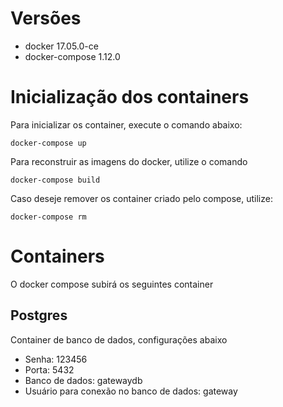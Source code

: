 # Versões

- docker 17.05.0-ce
- docker-compose 1.12.0

# Inicialização dos containers
Para inicializar os container, execute o comando abaixo:

```shell
docker-compose up
```

Para reconstruir as imagens do docker, utilize o comando  
```shell
docker-compose build
```

Caso deseje remover os container criado pelo compose, utilize:
```shell
docker-compose rm
```


# Containers
O docker compose subirá os seguintes container

## Postgres
Container de banco de dados, configurações abaixo  
* Senha: 123456
* Porta: 5432
* Banco de dados: gatewaydb
* Usuário para conexão no banco de dados: gateway

